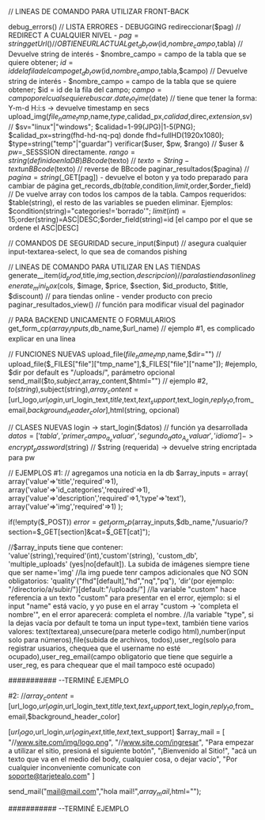 // LINEAS DE COMANDO PARA UTILIZAR FRONT-BACK

debug_errors() 																		// LISTA ERRORES - DEBUGGING
redireccionar($pag)																	// REDIRECT A CUALQUIER NIVEL - $pag=string
getUrl()																			// OBTIENE URL ACTUAL
get_db_row($id,$nombre_campo,$tabla)												// Devuelve string de interés - $nombre_campo = campo de la tabla que se quiere obtener; $id = id de la fila del campo
get_db_row($id,$nombre_campo,$tabla,$campo)											// Devuelve string de interés - $nombre_campo = campo de la tabla que se quiere obtener; $id = id de la fila del campo; $campo = campo por el cual se quiere buscar.
date_to_time($date)																	// tiene que tener la forma: Y-m-d H:i:s -> devuelve timestamp en secs
upload_img($file_name_tmp,$name,$type,$calidad_px,$calidad,$direc,$extension,$sv)	// $sv="linux"|"windows"; $calidad=1-99(JPG)|1-5(PNG); $calidad_px=string(fhd-hd-nq-pq) donde fhd=fullHD(1920x1080); $type=string("temp"|"guardar")
verificar($user, $pw, $rango)														// $user & $pw=$_SESSSION directamente. $rango=string (definido en la DB)
BBcode($texto)																		// $texto=String-text
unBBcode($texto)																	// reverse de BBcode
paginar_resultados($pagina)															// $pagina=string ($_GET[pag]) - devuelve el boton y ya todo preparado para cambiar de página
get_records_db($table,$condition,$limit,$order,$order_field)						// De vuelve array con todos los campos de la tabla. Campos requeridos: $table(string), el resto de las variables se pueden eliminar. Ejemplos: $condition(string)="categories!='borrado'"; $limit(int)=15;$order(string)=ASC|DESC;$order_field(string)=id [el campo por el que se ordene el ASC|DESC]



// COMANDOS DE SEGURIDAD
secure_input($input)																// asegura cualquier input-textarea-select, lo que sea de comandos pishing

// LINEAS DE COMANDO PARA UTILIZAR EN LAS TIENDAS
generate__item($id_prod,$title,$img,$section,$descripcion)							// para las tiendas online
generate_mini_box($cols, $image, $price, $section, $id_producto, $title, $discount) // para tiendas online - vender producto con precio
paginar_resultados_view()															// función para modificar visual del paginador


// PARA BACKEND UNICAMENTE O FORMULARIOS
get_form_cp($array_inputs,$db_name,$url_name)										// ejemplo #1, es complicado explicar en una línea

// FUNCIONES NUEVAS
upload_file($file_name_tmp,$name,$dir="")											// upload_file($_FILES["file"]["tmp_name"],$_FILES["file"]["name"]); #ejemplo, $dir por default es "/uploads/", parámetro opcional
send_mail($to,$subject,$array_content,$html="")										// ejemplo #2, $to(string),$subject(string),$array_content=[$url_logo,$url_login,$url_login_text,$title,$text,$text_support,$text_login,$reply_to,$from_email,$background_header_color],$html(string, opcional)


// CLASES NUEVAS
login
	-> start_login($datos)															// función ya desarrollada $datos=['tabla','primer_campo_a_evaluar','segundo_dato_A_evaluar','idioma']
	-> encrypt_password($string)													// $string (requerida) -> devuelve string encriptada para pw



// EJEMPLOS
#1:
// agregamos una noticia en la db
$array_inputs = array(
array('value'=>'title','required'=>1),
array('value'=>'id_categories','required'=>1),
array('value'=>'description','required'=>1,'type'=>'text'),
array('value'=>'img','required'=>1)
);

if(!empty($_POST)) $error = get_form_cp($array_inputs,$db_name,"/usuario/?section=$_GET[section]&cat=$_GET[cat]");

//$array_inputs tiene que contener: 'value'(string),'required'(int),'custom'(string), 'custom_db', 'multiple_uploads' (yes|no[default]). La subida de imágenes siempre tiene que ser name='img'
//la img puede tenr campos adicionales que NO SON obligatorios: 'quality'("fhd"[default],"hd","nq","pq"), 'dir'(por ejemplo: "/directorio/a/subir/")[default:"/uploads/"]
//la variable "custom" hace referencia a un texto "custom" para presentar en el error, ejemplo: si el input "name" está vacío, y yo puse en el array "custom -> 'completa el nombre'", en el error aparecerá: completa el nombre.
//la variable "type", si la dejas vacía por default te toma un input type=text, también tiene varios valores: text(textarea),unsecure(para meterle codigo html),number(input solo para números),file(subida de archivos, todos),user_reg(solo para registrar usuarios, chequea que el username no esté ocupado),user_reg_email(campo obligatorio que tiene que seguirle a user_reg, es para chequear que el mail tampoco esté ocupado) 



########### --TERMINÉ EJEMPLO

#2:
//$array_content=[$url_logo,$url_login,$url_login_text,$title,$text,$text_support,$text_login,$reply_to,$from_email,$background_header_color]

[$url_logo,$url_login,$url_login_text,$title,$text,$text_support]
$array_mail = [
	"//www.site.com/img/logo.png",
	"//www.site.com/ingresar",
	"Para empezar a utilizar el sitio, presioná el siguiente botón",
	"¡Bienvenido al <span>Sitio!</span>",
	"acá un texto que va en el medio del body, cualquier cosa, o dejar vacío",
	"Por cualquier inconveniente comunicate con<br/><span>soporte@tarjetealo.com</span>"
]

send_mail("mail@mail.com","hola mail!",$array_mail,$html="");

########### --TERMINÉ EJEMPLO